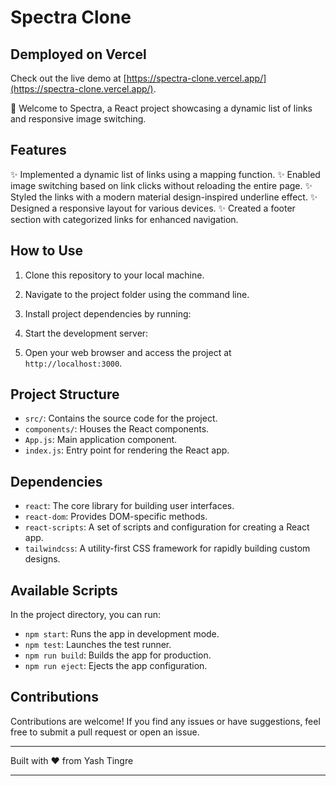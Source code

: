 # Spectra Clone

## Demployed on Vercel
Check out the live demo at [https://spectra-clone.vercel.app/](https://spectra-clone.vercel.app/).


🚀 Welcome to Spectra, a React project showcasing a dynamic list of links and responsive image switching.

## Features

✨ Implemented a dynamic list of links using a mapping function.
✨ Enabled image switching based on link clicks without reloading the entire page.
✨ Styled the links with a modern material design-inspired underline effect.
✨ Designed a responsive layout for various devices.
✨ Created a footer section with categorized links for enhanced navigation.

## How to Use

1. Clone this repository to your local machine.
2. Navigate to the project folder using the command line.
3. Install project dependencies by running:
4. Start the development server:


5. Open your web browser and access the project at `http://localhost:3000`.

## Project Structure

- `src/`: Contains the source code for the project.
- `components/`: Houses the React components.
- `App.js`: Main application component.
- `index.js`: Entry point for rendering the React app.

## Dependencies

- `react`: The core library for building user interfaces.
- `react-dom`: Provides DOM-specific methods.
- `react-scripts`: A set of scripts and configuration for creating a React app.
- `tailwindcss`: A utility-first CSS framework for rapidly building custom designs.

## Available Scripts

In the project directory, you can run:

- `npm start`: Runs the app in development mode.
- `npm test`: Launches the test runner.
- `npm run build`: Builds the app for production.
- `npm run eject`: Ejects the app configuration.

## Contributions

Contributions are welcome! If you find any issues or have suggestions, feel free to submit a pull request or open an issue.


---

Built with ❤️ from Yash Tingre

---
